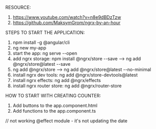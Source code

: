 RESOURCE:
1) https://www.youtube.com/watch?v=n8e9dBDzTzw 
2) https://github.com/MaksymGrom/ngrx-by-an-hour

STEPS TO START THE APPLICATION:
1) npm install -g @angular/cli
2) ng new my-app
3) start the app: ng serve --open
4) add ngrx storage: npm install @ngrx/store --save --> ng add @ngrx/store@latest --save
5) ng add @ngrx/store --> ng add @ngrx/store@latest --no-minimal
6) install ngrx dev tools: ng add @ngrx/store-devtools@latest
7) install ngrx effects: ng add @ngrx/effects
8) install ngrx router store: ng add @ngrx/router-store

HOW TO START WITH CREATING COUNTER:
1) Add buttons to the app.component.html
2) Add functions to the app.component.ts


// not working @effect module - it's not updating the date 